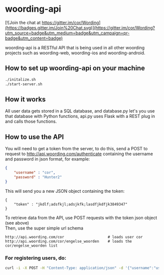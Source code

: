 woording-api
============

[![Join the chat at https://gitter.im/cor/Wording](https://badges.gitter.im/Join%20Chat.svg)](https://gitter.im/cor/Wording?utm_source=badge&utm_medium=badge&utm_campaign=pr-badge&utm_content=badge)


woording-api is a RESTful API that is being used in all other woording projects such as woording-web, woording-ios and woording-android.  

## How to set up woording-api on your machine
```bash
./initalize.sh
./start-server.sh
```

## How it works
All user data gets stored in a SQL database, and database.py let's you use that database with Python functions, api.py uses Flask with a REST plug in and calls those functions.


## How to use the API
You will need to get a token from the server, to do this, send a POST to request to http://api.woording.com/authenticate containing the username and password in json format, for example:
```json
{
	"username" : "cor",
	"password" : "Hunter2"
}
```

This will send you a new JSON object containing the token:
```
{
	"token" : "jkdlf;adsfkjl;adsjkfk;lasdfjkdfjk3849347"
}
```

To retrieve data from the API, use POST requests with the token json object (see above)  
Then, use the super simple url schema
```
http://api.woording.com/cor                    # loads user cor
http://api.woording.com/cor/engelse_woorden    # loads the cor/engelse_woorden list
```

### For registering users, do:
```bash
curl -i -X POST -H "Content-Type: application/json" -d '{"username":"username","password":"password","email":"valid_email"}' http://127.0.0.1:5000/register
```
